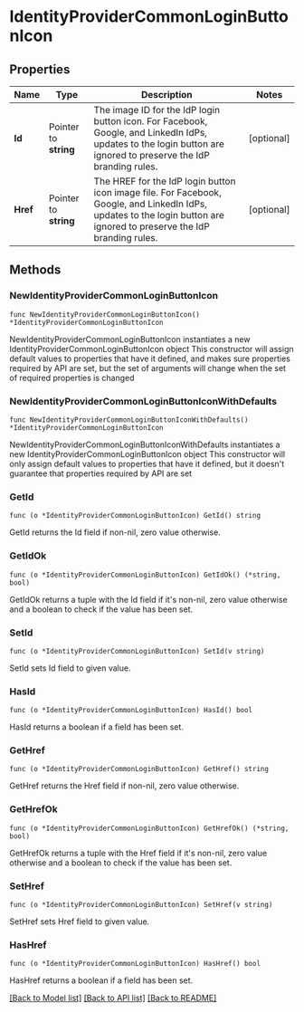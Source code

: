# IdentityProviderCommonLoginButtonIcon

## Properties

Name | Type | Description | Notes
------------ | ------------- | ------------- | -------------
**Id** | Pointer to **string** | The image ID for the IdP login button icon. For Facebook, Google, and LinkedIn IdPs, updates to the login button are ignored to preserve the IdP branding rules. | [optional] 
**Href** | Pointer to **string** | The HREF for the IdP login button icon image file. For Facebook, Google, and LinkedIn IdPs, updates to the login button are ignored to preserve the IdP branding rules. | [optional] 

## Methods

### NewIdentityProviderCommonLoginButtonIcon

`func NewIdentityProviderCommonLoginButtonIcon() *IdentityProviderCommonLoginButtonIcon`

NewIdentityProviderCommonLoginButtonIcon instantiates a new IdentityProviderCommonLoginButtonIcon object
This constructor will assign default values to properties that have it defined,
and makes sure properties required by API are set, but the set of arguments
will change when the set of required properties is changed

### NewIdentityProviderCommonLoginButtonIconWithDefaults

`func NewIdentityProviderCommonLoginButtonIconWithDefaults() *IdentityProviderCommonLoginButtonIcon`

NewIdentityProviderCommonLoginButtonIconWithDefaults instantiates a new IdentityProviderCommonLoginButtonIcon object
This constructor will only assign default values to properties that have it defined,
but it doesn't guarantee that properties required by API are set

### GetId

`func (o *IdentityProviderCommonLoginButtonIcon) GetId() string`

GetId returns the Id field if non-nil, zero value otherwise.

### GetIdOk

`func (o *IdentityProviderCommonLoginButtonIcon) GetIdOk() (*string, bool)`

GetIdOk returns a tuple with the Id field if it's non-nil, zero value otherwise
and a boolean to check if the value has been set.

### SetId

`func (o *IdentityProviderCommonLoginButtonIcon) SetId(v string)`

SetId sets Id field to given value.

### HasId

`func (o *IdentityProviderCommonLoginButtonIcon) HasId() bool`

HasId returns a boolean if a field has been set.

### GetHref

`func (o *IdentityProviderCommonLoginButtonIcon) GetHref() string`

GetHref returns the Href field if non-nil, zero value otherwise.

### GetHrefOk

`func (o *IdentityProviderCommonLoginButtonIcon) GetHrefOk() (*string, bool)`

GetHrefOk returns a tuple with the Href field if it's non-nil, zero value otherwise
and a boolean to check if the value has been set.

### SetHref

`func (o *IdentityProviderCommonLoginButtonIcon) SetHref(v string)`

SetHref sets Href field to given value.

### HasHref

`func (o *IdentityProviderCommonLoginButtonIcon) HasHref() bool`

HasHref returns a boolean if a field has been set.


[[Back to Model list]](../README.md#documentation-for-models) [[Back to API list]](../README.md#documentation-for-api-endpoints) [[Back to README]](../README.md)


